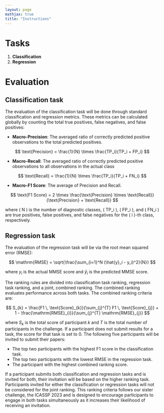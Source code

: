 ```yaml
---
layout: page
mathjax: true
title: "Instructions"
---
```


# Tasks
1. **Classification**
2. **Regression**

# Evaluation 
## Classification task 

The evaluation of the classification task will be done through standard classification and regression metrics. These metrics can be calculated globally by counting the total true positives, false negatives, and false positives:
- **Macro-Precision**: The averaged ratio of correctly predicted positive observations to the total predicted positives.

$$ \text{Precision} = \frac{1}{N} \times \frac{TP_i}{TP_i + FP_i} $$

- **Macro-Recall**: The averaged ratio of correctly predicted positive observations to all observations in the actual class

$$ \text{Recall} = \frac{1}{N} \times \frac{TP_i}{TP_i + FN_i} $$

- **Macro-F1 Score**: The average of Precision and Recall.

$$ \text{F1 Score} = 2 \times \frac{\text{Precision} \times \text{Recall}}{\text{Precision} + \text{Recall}} $$

where \( N \) is the number of diagnostic classes, \( TP_i \), \( FP_i \), and \( FN_i \) are true positives, false positives, and false negatives for the \( i \)-th class, respectively.

## Regression task

The evaluation of the regression task will be via the root mean squared error (RMSE):


$$ \mathrm{RMSE} = \sqrt{\frac{\sum_{i=1}^N (\hat{y}_i - y_i)^2}{N}} $$


where $y_i$ is the actual MMSE score and $\hat{y}_i$ is the predicted MMSE score.

The ranking rules are divided into classification task ranking, regression task ranking, and a joint, combined ranking. The combined ranking evaluates performance across both tasks. The combined ranking criteria are:

$$ S_{k} = \frac{F1 \, \text{Score}_{k}}{\sum_{j}^{T} F1 \, \text{Score}_{j}} + 1 - \frac{\mathrm{RMSE}_{i}}{\sum_{j}^{T} \mathrm{RMSE}_{j}} $$

where $S_{k}$ is the total score of participant $k$ and $T$ is the total number of participants in the challenge. If a participant does not submit results for a task, the score for that task is set to 0. The following five participants will be invited to submit their papers: 

- The top two participants with the highest F1 score in the classification task.
- The top two participants with the lowest RMSE in the regression task.
- The participant with the highest combined ranking score.

If a participant submits both classification and regression tasks and is invited for both, their invitation will be based on the higher ranking task. Participants invited for either the classification or regression tasks will not be considered for the joint ranking. This ranking criteria follows our sister challenge, the ICASSP 2023 and is designed to encourage participants to engage in both tasks simultaneously as it increases their likelihood of receiving an invitation.
